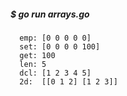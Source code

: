 ##### $ go run arrays.go
      emp: [0 0 0 0 0]
      set: [0 0 0 0 100]
      get: 100
      len: 5
      dcl: [1 2 3 4 5]
      2d:  [[0 1 2] [1 2 3]]